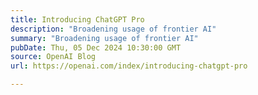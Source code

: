 ```yaml
---
title: Introducing ChatGPT Pro
description: "Broadening usage of frontier AI"
summary: "Broadening usage of frontier AI"
pubDate: Thu, 05 Dec 2024 10:30:00 GMT
source: OpenAI Blog
url: https://openai.com/index/introducing-chatgpt-pro

---
```


